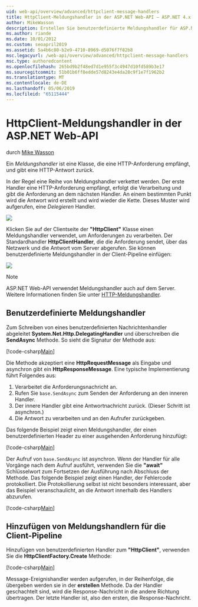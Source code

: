 ```yaml
---
uid: web-api/overview/advanced/httpclient-message-handlers
title: HttpClient-Meldungshandler in der ASP.NET Web-API – ASP.NET 4.x
author: MikeWasson
description: Erstellen Sie benutzerdefinierte Meldungshandler für ASP.NET Web-API in ASP.NET 4.x
ms.author: riande
ms.date: 10/01/2012
ms.custom: seoapril2019
ms.assetid: 5a4b6c80-b2e9-4710-8969-d5076f7f82b8
msc.legacyurl: /web-api/overview/advanced/httpclient-message-handlers
msc.type: authoredcontent
ms.openlocfilehash: 265bd9b2f48ed7d1e955f3c4947d10fd589b3e17
ms.sourcegitcommit: 51b01b6ff8edde57d8243e4da28c9f1e7f1962b2
ms.translationtype: MT
ms.contentlocale: de-DE
ms.lasthandoff: 05/06/2019
ms.locfileid: "65115444"
---
```

# <a name="httpclient-message-handlers-in-aspnet-web-api"></a>HttpClient-Meldungshandler in der ASP.NET Web-API

durch [Mike Wasson](https://github.com/MikeWasson)

Ein *Meldungshandler* ist eine Klasse, die eine HTTP-Anforderung empfängt, und gibt eine HTTP-Antwort zurück.

In der Regel eine Reihe von Meldungshandler verkettet werden. Der erste Handler eine HTTP-Anforderung empfängt, erfolgt die Verarbeitung und gibt die Anforderung an dem nächsten Handler. An einem bestimmten Punkt wird die Antwort wird erstellt und wird wieder die Kette. Dieses Muster wird aufgerufen, eine *Delegieren* Handler.

![](httpclient-message-handlers/_static/image1.png)

Klicken Sie auf der Clientseite der **"HttpClient"** Klasse einen Meldungshandler verwendet, um Anforderungen zu verarbeiten. Der Standardhandler **HttpClientHandler**, die die Anforderung sendet, über das Netzwerk und die Antwort vom Server abgerufen. Sie können benutzerdefinierte Meldungshandler in der Client-Pipeline einfügen:

![](httpclient-message-handlers/_static/image2.png)

> [!NOTE]
> ASP.NET Web-API verwendet Meldungshandler auch auf dem Server. Weitere Informationen finden Sie unter [HTTP-Meldungshandler](http-message-handlers.md).

## <a name="custom-message-handlers"></a>Benutzerdefinierte Meldungshandler

Zum Schreiben von eines benutzerdefinierten Nachrichtenhandler abgeleitet **System.Net.Http.DelegatingHandler** und überschreiben die **SendAsync** Methode. So sieht die Signatur der Methode aus:

[!code-csharp[Main](httpclient-message-handlers/samples/sample1.cs)]

Die Methode akzeptiert eine **HttpRequestMessage** als Eingabe und asynchron gibt ein **HttpResponseMessage**. Eine typische Implementierung führt Folgendes aus:

1. Verarbeitet die Anforderungsnachricht an.
2. Rufen Sie `base.SendAsync` zum Senden der Anforderung an den inneren Handler.
3. Der innere Handler gibt eine Antwortnachricht zurück. (Dieser Schritt ist asynchron.)
4. Die Antwort zu verarbeiten und an den Aufrufer zurückgeben.

Das folgende Beispiel zeigt einen Meldungshandler, der einen benutzerdefinierten Header zu einer ausgehenden Anforderung hinzufügt:

[!code-csharp[Main](httpclient-message-handlers/samples/sample2.cs)]

Der Aufruf von `base.SendAsync` ist asynchron. Wenn der Handler für alle Vorgänge nach dem Aufruf ausführt, verwenden Sie die **"await"** Schlüsselwort zum Fortsetzen der Ausführung nach Abschluss der Methode. Das folgende Beispiel zeigt einen Handler, der Fehlercode protokolliert. Die Protokollierung selbst ist nicht besonders interessant, aber das Beispiel veranschaulicht, an die Antwort innerhalb des Handlers abzurufen.

[!code-csharp[Main](httpclient-message-handlers/samples/sample3.cs?highlight=10,13)]

## <a name="adding-message-handlers-to-the-client-pipeline"></a>Hinzufügen von Meldungshandlern für die Client-Pipeline

Hinzufügen von benutzerdefinierten Handler zum **"HttpClient"**, verwenden Sie die **HttpClientFactory.Create** Methode:

[!code-csharp[Main](httpclient-message-handlers/samples/sample4.cs)]

Message-Ereignishandler werden aufgerufen, in der Reihenfolge, die übergeben werden sie in der **erstellen** Methode. Da der Handler geschachtelt sind, wird die Response-Nachricht in die andere Richtung übertragen. Der letzte Handler ist, also den ersten, die Response-Nachricht.
